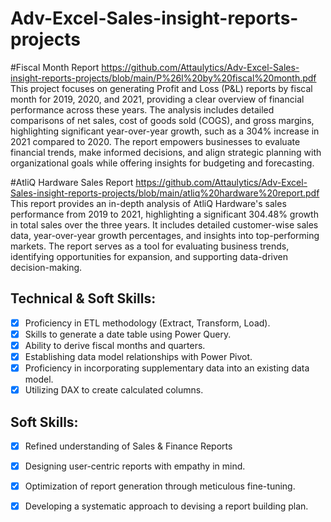 # Adv-Excel-Sales-insight-reports-projects
#Fiscal Month Report
https://github.com/Attaulytics/Adv-Excel-Sales-insight-reports-projects/blob/main/P%26l%20by%20fiscal%20month.pdf
This project focuses on generating Profit and Loss (P&L) reports by fiscal month for 2019, 2020, and 2021, providing a clear overview of financial performance across these years. The analysis includes detailed comparisons of net sales, cost of goods sold (COGS), and gross margins, highlighting significant year-over-year growth, such as a 304% increase in 2021 compared to 2020. The report empowers businesses to evaluate financial trends, make informed decisions, and align strategic planning with organizational goals while offering insights for budgeting and forecasting.

#AtliQ Hardware Sales Report
https://github.com/Attaulytics/Adv-Excel-Sales-insight-reports-projects/blob/main/atliq%20hardware%20report.pdf
This report provides an in-depth analysis of AtliQ Hardware's sales performance from 2019 to 2021, highlighting a significant 304.48% growth in total sales over the three years. It includes detailed customer-wise sales data, year-over-year growth percentages, and insights into top-performing markets. The report serves as a tool for evaluating business trends, identifying opportunities for expansion, and supporting data-driven decision-making.

## Technical & Soft Skills:
- [x]	Proficiency in ETL methodology (Extract, Transform, Load).
- [x]	Skills to generate a date table using Power Query.
- [x]	Ability to derive fiscal months and quarters.
- [x]	Establishing data model relationships with Power Pivot.
- [x]	Proficiency in incorporating supplementary data into an existing data model.
- [x]	Utilizing DAX to create calculated columns.

## Soft Skills:
- [x]	Refined understanding of Sales & Finance Reports
- [x]	Designing user-centric reports with empathy in mind.
- [x]	Optimization of report generation through meticulous fine-tuning.
- [x]	Developing a systematic approach to devising a report building plan.


